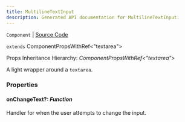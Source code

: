 ```yaml
---
title: MultilineTextInput
description: Generated API documentation for MultilineTextInput.
---
```


`Component` | [Source Code](https://github.com/mrCamelCode/jtjs/blob/ddfaeb1a2c9bf793372bb41076f65f452b124091/libs/react/lib/components/input/base/MultilineTextInput.tsx#L17)

`extends` ComponentPropsWithRef<"textarea">

Props Inheritance Hierarchy: _ComponentPropsWithRef<"textarea">_

A light wrapper around a `textarea`.

### Properties

#### onChangeText?: _Function_

Handler for when the user attempts to change the input.